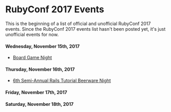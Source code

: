 # RubyConf 2017 Events

This is the beginning of a list of official and unofficial RubyConf 2017 events. Since the RubyConf 2017 events list hasn't been posted yet, it's just unofficial events for now.

#### Wednesday, November 15th, 2017

* [Board Game Night](https://www.eventbrite.com/e/rubyconf-2017-board-game-night-tickets-37743795709)

#### Thursday, November 16th, 2017

* [6th Semi-Annual Rails Tutorial Beerware Night](https://www.eventbrite.com/e/6th-semi-annual-rails-tutorial-beerware-night-tickets-39593852278)

#### Friday, November 17th, 2017

#### Saturday, November 18th, 2017
